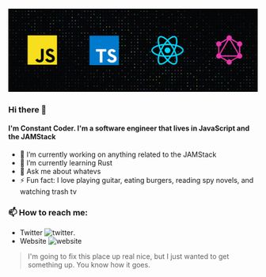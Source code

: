 ![GitHub Profile Banner](https://github.com/constantcoder/constantcoder/blob/master/images/cc-github-banner.jpg)

### Hi there 👋
#### I'm Constant Coder. I'm a software engineer that lives in JavaScript and the JAMStack


- 🔭 I’m currently working on anything related to the JAMStack
- 🌱 I’m currently learning Rust
- 💬 Ask me about whatevs
- ⚡ Fun fact: I love playing guitar, eating burgers, reading spy novels, and watching trash tv

### 📫 How to reach me:
  - Twitter ![twitter](https://twitter.com/CoderConstant).
  - Website ![website](https://www.constantcoder.io)

> I'm going to fix this place up real nice, but I just wanted to get something up. You know how it goes.